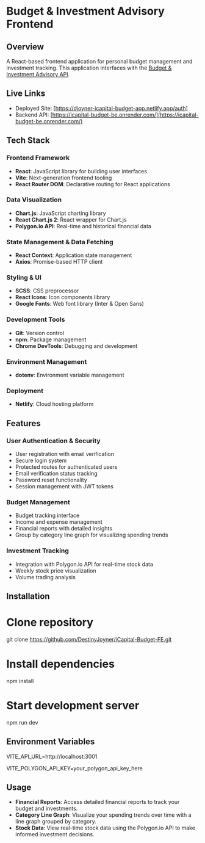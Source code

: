 # Budget & Investment Advisory Frontend

## Overview
A React-based frontend application for personal budget management and investment tracking. This application interfaces with the [Budget & Investment Advisory API](https://icapital-budget-be.onrender.com/).

## Live Links
- Deployed Site: [https://djoyner-icapital-budget-app.netlify.app/auth]
- Backend API: [https://icapital-budget-be.onrender.com/](https://icapital-budget-be.onrender.com/)

## Tech Stack
### Frontend Framework
- **React**: JavaScript library for building user interfaces
- **Vite**: Next-generation frontend tooling
- **React Router DOM**: Declarative routing for React applications

### Data Visualization
- **Chart.js**: JavaScript charting library
- **React Chart.js 2**: React wrapper for Chart.js
- **Polygon.io API**: Real-time and historical financial data

### State Management & Data Fetching
- **React Context**: Application state management
- **Axios**: Promise-based HTTP client

### Styling & UI
- **SCSS**: CSS preprocessor
- **React Icons**: Icon components library
- **Google Fonts**: Web font library (Inter & Open Sans)

### Development Tools
- **Git**: Version control
- **npm**: Package management
- **Chrome DevTools**: Debugging and development

### Environment Management
- **dotenv**: Environment variable management

### Deployment
- **Netlify**: Cloud hosting platform

## Features

### User Authentication & Security
- User registration with email verification
- Secure login system
- Protected routes for authenticated users
- Email verification status tracking
- Password reset functionality
- Session management with JWT tokens

### Budget Management
- Budget tracking interface
- Income and expense management
- Financial reports with detailed insights
- Group by category line graph for visualizing spending trends

### Investment Tracking
- Integration with Polygon.io API for real-time stock data
- Weekly stock price visualization
- Volume trading analysis

## Installation

# Clone repository
git clone https://github.com/DestinyJoyner/iCapital-Budget-FE.git

# Install dependencies
npm install

# Start development server
npm run dev

## Environment Variables
VITE_API_URL=http://localhost:3001

VITE_POLYGON_API_KEY=your_polygon_api_key_here

## Usage
- **Financial Reports**: Access detailed financial reports to track your budget and investments.
- **Category Line Graph**: Visualize your spending trends over time with a line graph grouped by category.
- **Stock Data**: View real-time stock data using the Polygon.io API to make informed investment decisions.
